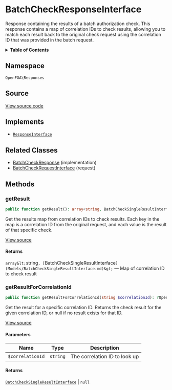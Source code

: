 # BatchCheckResponseInterface

Response containing the results of a batch authorization check. This response contains a map of correlation IDs to check results, allowing you to match each result back to the original check request using the correlation ID that was provided in the batch request.

<details>
<summary><strong>Table of Contents</strong></summary>

- [Namespace](#namespace)
- [Source](#source)
- [Implements](#implements)
- [Related Classes](#related-classes)
- [Methods](#methods)

- [`getResult()`](#getresult)
  - [`getResultForCorrelationId()`](#getresultforcorrelationid)

</details>

## Namespace

`OpenFGA\Responses`

## Source

[View source code](https://github.com/evansims/openfga-php/blob/main/src/Responses/BatchCheckResponseInterface.php)

## Implements

- [`ResponseInterface`](ResponseInterface.md)

## Related Classes

- [BatchCheckResponse](Responses/BatchCheckResponse.md) (implementation)
- [BatchCheckRequestInterface](Requests/BatchCheckRequestInterface.md) (request)

## Methods

### getResult

```php
public function getResult(): array<string, BatchCheckSingleResultInterface>

```

Get the results map from correlation IDs to check results. Each key in the map is a correlation ID from the original request, and each value is the result of that specific check.

[View source](https://github.com/evansims/openfga-php/blob/main/src/Responses/BatchCheckResponseInterface.php#L29)

#### Returns

`array&lt;`string`, [`BatchCheckSingleResultInterface`](Models/BatchCheckSingleResultInterface.md)&gt;` — Map of correlation ID to check result

### getResultForCorrelationId

```php
public function getResultForCorrelationId(string $correlationId): ?OpenFGA\Models\BatchCheckSingleResultInterface

```

Get the result for a specific correlation ID. Returns the check result for the given correlation ID, or null if no result exists for that ID.

[View source](https://github.com/evansims/openfga-php/blob/main/src/Responses/BatchCheckResponseInterface.php#L40)

#### Parameters

| Name             | Type     | Description                   |
| ---------------- | -------- | ----------------------------- |
| `$correlationId` | `string` | The correlation ID to look up |

#### Returns

[`BatchCheckSingleResultInterface`](Models/BatchCheckSingleResultInterface.md) &#124; `null`
